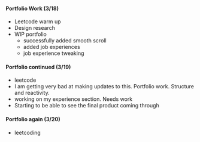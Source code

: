 #### Portfolio Work (3/18)
* Leetcode warm up
* Design research  
* WIP portfolio
    * successfully added smooth scroll
    * added job experiences
    * job experience tweaking

#### Portfolio continued (3/19)
* leetcode
* I am getting very bad at making updates to this. Portfolio work. Structure and reactivity.
* working on my experience section. Needs work
* Starting to be able to see the final product coming through

#### Portfolio again (3/20) 
* leetcoding 